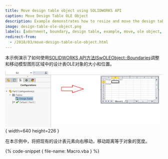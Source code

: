 ```yaml
---
title: Move design table object using SOLIDWORKS API
caption: Move Design Table OLE Object
description: Example demonstrates how to resize and move the design table OLE object in the model graphics area
image: design-table-ole-object.png
labels: [adornment, boundary, design table, example, move, ole object, solidworks api]
redirect-from:
  - /2018/03/move-design-table-ole-object.html
---
```

本示例演示了如何使用[SOLIDWORKS API方法ISwOLEObject::Boundaries](https://help.solidworks.com/2018/english/api/sldworksapi/solidworks.interop.sldworks~solidworks.interop.sldworks.iswoleobject~boundaries.html)调整和移动模型图形区域中的设计表OLE对象的大小和位置。

![模型图形区域中的设计表OLE对象](design-table-ole-object.png){ width=640 height=226 }

在本示例中，将把现有的设计表元素向右移动，移动距离等于对象的宽度。

{% code-snippet { file-name: Macro.vba } %}